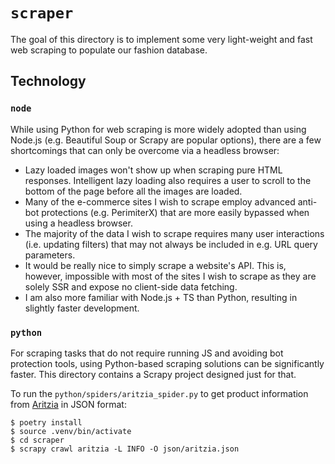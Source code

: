 # `scraper`

The goal of this directory is to implement some very light-weight and fast web scraping to populate our fashion database.

## Technology

### `node`

While using Python for web scraping is more widely adopted than using Node.js (e.g. Beautiful Soup or Scrapy are popular options), there are a few shortcomings that can only be overcome via a headless browser:

- Lazy loaded images won't show up when scraping pure HTML responses. Intelligent lazy loading also requires a user to scroll to the bottom of the page before all the images are loaded.
- Many of the e-commerce sites I wish to scrape employ advanced anti-bot protections (e.g. PerimiterX) that are more easily bypassed when using a headless browser.
- The majority of the data I wish to scrape requires many user interactions (i.e. updating filters) that may not always be included in e.g. URL query parameters.
- It would be really nice to simply scrape a website's API. This is, however, impossible with most of the sites I wish to scrape as they are solely SSR and expose no client-side data fetching.
- I am also more familiar with Node.js + TS than Python, resulting in slightly faster development.

### `python`

For scraping tasks that do not require running JS and avoiding bot protection tools, using Python-based scraping solutions can be significantly faster.
This directory contains a Scrapy project designed just for that.

To run the `python/spiders/aritzia_spider.py` to get product information from [Aritzia](https://aritzia.com) in JSON format:

```
$ poetry install
$ source .venv/bin/activate
$ cd scraper
$ scrapy crawl aritzia -L INFO -O json/aritzia.json
```
